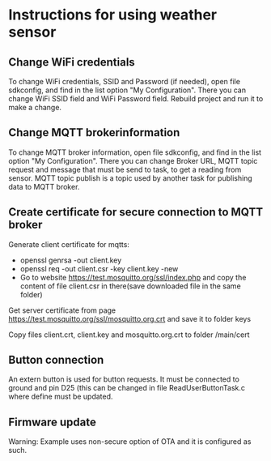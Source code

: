 # Instructions for using weather sensor

## Change WiFi credentials
To change WiFi credentials, SSID and Password (if needed), open file sdkconfig, and find in the list option "My Configuration".
There you can change WiFi SSID field and WiFi Password field. Rebuild project and run it to make a change.<br>

## Change MQTT brokerinformation
To change MQTT broker information, open file sdkconfig, and find in the list option "My Configuration". 
There you can change Broker URL, MQTT topic request and message that must be send to task, to get a reading from sensor.
MQTT topic publish is a topic used by another task for publishing data to MQTT broker.

## Create certificate for secure connection to MQTT broker
Generate client certificate for mqtts:
- openssl genrsa -out client.key
- openssl req -out client.csr -key client.key -new<br >
- Go to website https://test.mosquitto.org/ssl/index.php and copy the content of file client.csr in there(save downloaded file in the same folder)<br />

Get server certificate from page https://test.mosquitto.org/ssl/mosquitto.org.crt and save it to folder keys<br />

Copy files client.crt, client.key and mosquitto.org.crt to folder /main/cert<br />

## Button connection
An extern button is used for button requests. It must be connected to ground and pin D25 (this can be changed in file ReadUserButtonTask.c where define must be updated. <br />

## Firmware update

Warning: Example uses non-secure option of OTA and it is configured as such.